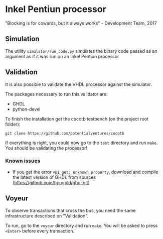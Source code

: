 # Inkel Pentiun processor
"Blocking is for cowards, but it always works" - Development Team, 2017

## Simulation
The utility `simulator/run_code.py` simulates the binary code passed as an argument as if it was run on an Inkel Pentiun processor

## Validation
It is also possible to validate the VHDL processor against the simulator.

The packages necessary to run this validator are:
 - GHDL
 - python-devel

To finish the installation get the cocotb testbench (on the project root folder):

    git clone https://github.com/potentialventures/cocotb

If everything is right, you could now go to the `test` directory and run `make`. You should be validating the processor!

### Known issues
 - If you get the error `vpi_get: unknown property`, download and compile the latest version of GHDL from sources (https://github.com/tgingold/ghdl.git)

## Voyeur
To observe transactions that cross the bus, you need the same infrastructure described on "Validation".

To run, go to the `voyeur` directory and run `make`. You will be asked to press `<Enter>` before every transaction.
